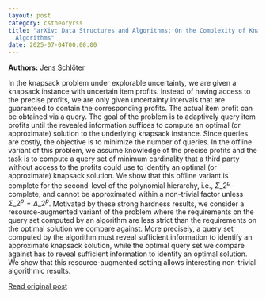 ```yaml
---
layout: post
category: cstheoryrss
title: "arXiv: Data Structures and Algorithms: On the Complexity of Knapsack under Explorable Uncertainty: Hardness and
  Algorithms"
date: 2025-07-04T00:00:00
---
```


**Authors:** [Jens Schlöter](https://dblp.uni-trier.de/search?q=Jens+Schl%C3%B6ter)

In the knapsack problem under explorable uncertainty, we are given a knapsack
instance with uncertain item profits. Instead of having access to the precise
profits, we are only given uncertainty intervals that are guaranteed to contain
the corresponding profits. The actual item profit can be obtained via a query.
The goal of the problem is to adaptively query item profits until the revealed
information suffices to compute an optimal (or approximate) solution to the
underlying knapsack instance. Since queries are costly, the objective is to
minimize the number of queries.
In the offline variant of this problem, we assume knowledge of the precise
profits and the task is to compute a query set of minimum cardinality that a
third party without access to the profits could use to identify an optimal (or
approximate) knapsack solution. We show that this offline variant is complete
for the second-level of the polynomial hierarchy, i.e., $\Sigma\_2^p$-complete,
and cannot be approximated within a non-trivial factor unless $\Sigma\_2^p =
\Delta\_2^p$. Motivated by these strong hardness results, we consider a
resource-augmented variant of the problem where the requirements on the query
set computed by an algorithm are less strict than the requirements on the
optimal solution we compare against. More precisely, a query set computed by
the algorithm must reveal sufficient information to identify an approximate
knapsack solution, while the optimal query set we compare against has to reveal
sufficient information to identify an optimal solution. We show that this
resource-augmented setting allows interesting non-trivial algorithmic results.

[Read original post](http://arxiv.org/abs/2507.02657v1)
